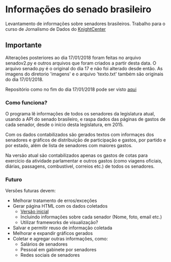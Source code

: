 # Informações do senado brasileiro
Levantamento de informações sobre senadores brasileiros. Trabalho para o curso de Jornalismo de Dados do [KnightCenter](https://journalismcourses.org/)

## Importante
Alterações posteriores ao dia 17/01/2018 foram feitas no arquivo senadov2.py e outros arquivos que foram criados a partir desta data. O arquivo senado.py é o original do dia 17 e não foi alterado desde então. As imagens do diretorio 'imagens' e o arquivo 'texto.txt' também são originais do dia 17/01/2018.

Repositório como no fim do dia 17/01/2018 pode ser visto [aqui](https://github.com/RobStelling/senado/tree/38ef5779e164393248c864a96a44a9ed98157040)

### Como funciona?
O programa lê informações de todos os senadores da legislatura atual, usando a API do senado brasileiro, e
raspa dados das páginas de gastos de cada senador, desde o início desta legislatura, em 2015.

Com os dados contabilizados são gerados textos com informaçes dos senadores e gráficos de distribuição de participação
e gastos, por partido e por estado, além de lista de senadores com maiores gastos.

Na versão atual são contabilizados apenas os gastos de cotas para exercício da atividade parlamentar e outros gastos (como viagens oficiais, diárias, passagens, combustível, correios etc.) de todos os senadores.

### Futuro
Versões futuras devem:
* Melhorar tratamento de erros/exceções
* Gerar página HTML com os dados coletados
  * [Versão inicial](http://stelling.cc/senado)
  * Incluindo informações sobre cada senador (Nome, foto, email etc.)
  * Utilizar frameworks de visualização?
* Salvar e permitir reuso de informação coletada
* Melhorar e expandir gráficos gerados
* Coletar e agregar outras informações, como:
  * Salários de senadores
  * Pessoal em gabinete por senadores
  * Redes sociais de senadores
